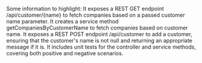 Some information to highlight:
It exposes a REST GET endpoint /api/customer/{name} to fetch companies based on a passed customer name parameter.
It creates a service method getCompaniesByCustomerName to fetch companies based on customer name.
It exposes a REST POST endpoint /api/customer to add a customer, ensuring that the customer's name is not null and returning an appropriate message if it is.
It includes unit tests for the controller and service methods, covering both positive and negative scenarios.
